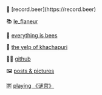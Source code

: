 <br/>
🍺 [record.beer](https://record.beer)

📚 [le_flaneur](https://leflan.eu/r)

📝 [everything is bees](https://everythingisbe.es)

💛 [the yelp of khachapuri](https://the-yelp-of-khachapuri.site)

👩‍💻 [github](https://github.com/parryc)

🖼 [posts & pictures](https://parryc.com/posts)

🈲 [playing 《谜宫》](https://parryc.com/谜宫)
